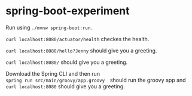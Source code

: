 # spring-boot-experiment

Run using `./mvnw spring-boot:run`. 

`curl localhost:8080/actuator/health` checkes the health.   

`curl localhost:8080/hello?Jenny` should give you a greeting.   

`curl localhost:8080/` should give you a greeting.   


Download the Spring CLI and then run   
`spring run src/main/groovy/app.groovy  `should run the groovy app and `curl localhost:8080` should give you a greeting.

